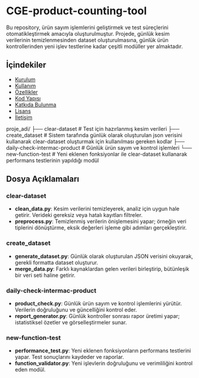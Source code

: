 # CGE-product-counting-tool

Bu repository, ürün sayım işlemlerini geliştirmek ve test süreçlerini otomatikleştirmek amacıyla oluşturulmuştur. Projede, günlük kesim verilerinin temizlenmesinden dataset oluşturulmasına, günlük ürün kontrollerinden yeni işlev testlerine kadar çeşitli modüller yer almaktadır.

## İçindekiler
- [Kurulum](#kurulum)
- [Kullanım](#kullanım)
- [Özellikler](#özellikler)
- [Kod Yapısı](#kod-yapısı)
- [Katkıda Bulunma](#katkıda-bulunma)
- [Lisans](#lisans)
- [İletişim](#iletişim)


proje_adi/
├── clear-dataset             # Test için hazırlanmış kesim verileri 
├── create_dataset            # Sistem tarafında günlük olarak oluşturulan json verisini kullanarak clear-dataset oluşturmak için kullanılması gereken kodlar
├── daily-check-intermac-product  # Günlük ürün sayım ve kontrol işlemleri
└── new-function-test         # Yeni eklenen fonksiyonlar ile clear-dataset kullanarak performans testlerinin yapıldığı modül


## Dosya Açıklamaları

### clear-dataset
- **clean_data.py**: Kesim verilerini temizleyerek, analiz için uygun hale getirir. Verideki gereksiz veya hatalı kayıtları filtreler.
- **preprocess.py**: Temizlenmiş verilerin önişlemesini yapar; örneğin veri tiplerini dönüştürme, eksik değerleri işleme gibi adımları gerçekleştirir.

### create_dataset
- **generate_dataset.py**: Günlük olarak oluşturulan JSON verisini okuyarak, gerekli formatta dataset oluşturur.
- **merge_data.py**: Farklı kaynaklardan gelen verileri birleştirip, bütünleşik bir veri seti haline getirir.

### daily-check-intermac-product
- **product_check.py**: Günlük ürün sayım ve kontrol işlemlerini yürütür. Verilerin doğruluğunu ve güncelliğini kontrol eder.
- **report_generator.py**: Günlük kontroller sonrası rapor üretimi yapar; istatistiksel özetler ve görselleştirmeler sunar.

### new-function-test
- **performance_test.py**: Yeni eklenen fonksiyonların performans testlerini yapar. Test sonuçlarını kaydeder ve raporlar.
- **function_validator.py**: Yeni işlevlerin doğruluğunu ve verimliliğini kontrol eden modül.
